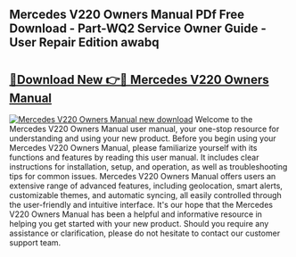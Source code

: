 ## Mercedes V220 Owners Manual PDf Free Download - Part-WQ2 Service Owner Guide - User Repair Edition awabq

# <h2><a href="http://bc68620.oget.top/?id=Mercedes+V220+Owners+Manual">🔗Download New 👉🔴 Mercedes V220 Owners Manual</a></h2>

[![Mercedes V220 Owners Manual new download](https://i.imgur.com/5g1atiW.png)](http://bc68620.oget.top/?id=Mercedes+V220+Owners+Manual)
Welcome to the Mercedes V220 Owners Manual user manual, your one-stop resource for understanding and using your new product. Before you begin using your Mercedes V220 Owners Manual, please familiarize yourself with its functions and features by reading this user manual. It includes clear instructions for installation, setup, and operation, as well as troubleshooting tips for common issues. Mercedes V220 Owners Manual offers users an extensive range of advanced features, including geolocation, smart alerts, customizable themes, and automatic syncing, all easily controlled through the user-friendly and intuitive interface. It's our hope that the Mercedes V220 Owners Manual has been a helpful and informative resource in helping you get started with your new product. Should you require any assistance or clarification, please do not hesitate to contact our customer support team.
